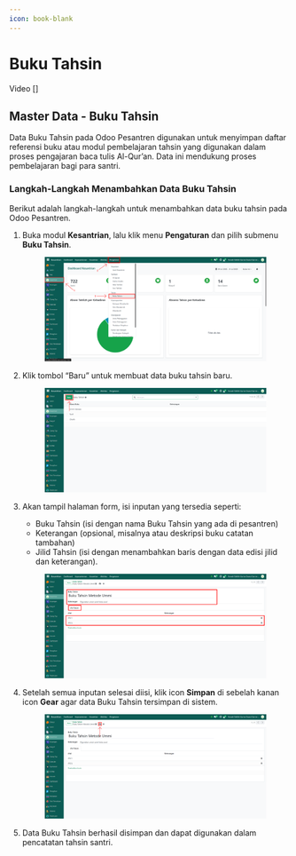 ```yaml
---
icon: book-blank
---
```


# Buku Tahsin

Video \[]

## Master Data - Buku Tahsin

Data Buku Tahsin pada Odoo Pesantren digunakan untuk menyimpan daftar referensi buku atau modul pembelajaran tahsin yang digunakan dalam proses pengajaran baca tulis Al-Qur’an. Data ini mendukung proses pembelajaran bagi para santri.

### Langkah-Langkah Menambahkan Data Buku Tahsin

Berikut adalah langkah-langkah untuk menambahkan data buku tahsin pada Odoo Pesantren.

1.  Buka modul **Kesantrian**, lalu klik menu **Pengaturan** dan pilih submenu **Buku Tahsin**.

    <figure><img src="../../../.gitbook/assets/images-153.png" alt=""><figcaption></figcaption></figure>


2.  Klik tombol “Baru” untuk membuat data buku tahsin baru.

    <figure><img src="../../../.gitbook/assets/images-154.png" alt=""><figcaption></figcaption></figure>


3.  Akan tampil halaman form, isi inputan yang tersedia seperti:

    * Buku Tahsin (isi dengan nama Buku Tahsin yang ada di pesantren)
    * Keterangan (opsional, misalnya atau deskripsi buku catatan tambahan)
    * Jilid Tahsin (isi dengan menambahkan baris dengan data edisi jilid dan keterangan).

    <figure><img src="../../../.gitbook/assets/images-155.png" alt=""><figcaption></figcaption></figure>


4.  Setelah semua inputan selesai diisi, klik icon **Simpan** di sebelah kanan icon **Gear** agar data Buku Tahsin tersimpan di sistem.

    <figure><img src="../../../.gitbook/assets/images-156.png" alt=""><figcaption></figcaption></figure>


5. Data Buku Tahsin berhasil disimpan dan dapat digunakan dalam pencatatan tahsin santri.
